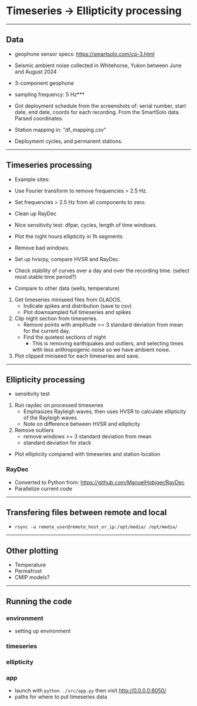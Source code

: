 
# Timeseries -> Ellipticity processing



---
## Data
- geophone sensor specs: https://smartsolo.com/cp-3.html
- Seismic ambient noise collected in Whitehorse, Yukon between June and August 2024
- 3-component geophone
- sampling frequency: 5 Hz***

- Got deployment schedule from the screenshots of: serial number, start date, end date, coords for each recording. From the SmartSolo data. Parsed coordinates.
- Station mapping in: "df_mapping.csv"
- Deployment cycles, and permanent stations.

---

## Timeseries processing
- Example sites: 


- Use Fourier transform to remove frequencies > 2.5 Hz. 
- Set frequencies > 2.5 Hz from all components to zero.




- Clean up RayDec



- Nice sensitivity test: dfpar, cycles, length of time windows.
- Plot the night hours ellipticity in 1h segments
- Remove bad windows.
- Set up hvsrpy, compare HVSR and RayDec.



- Check stability of curves over a day and over the recording time. (select most stable time period?)
- Compare to other data (wells, temperature)


1. Get timeseries miniseed files from GLADOS.
    - Indicate spikes and distribution (save to csv)
    - Plot downsampled full timeseries and spikes
2. Clip night section from timeseries.
    - Remove points with amplitude >= 3 standard deviation from mean for the current day.
    - Find the quietest sections of night
        - This is removing earthquakes and outliers, and selecting times with less anthropogenic noise so we have ambient noise.
4. Plot clipped miniseed for each timeseries and save.



---
## Ellipticity processing
- sensitivity test

1. Run raydec on processed timeseries
    - Emphasizes Rayleigh waves, then uses HVSR to calculate ellipticity of the Rayleigh waves
    - Note on difference between HVSR and ellipticity
2. Remove outliers
    - remove windows >= 3 standard deviation from mean
    - standard deviation for stack


- Plot ellipticity compared with timeseries and station location

### RayDec
- Converted to Python from: https://github.com/ManuelHobiger/RayDec
- Parallelize current code

---
## Transfering files between remote and local
- `rsync -a remote_user@remote_host_or_ip:/opt/media/ /opt/media/`


---
## Other plotting
- Temperature
- Permafrost
- CMIP models?

---
## Running the code
### environment
- setting up environment
### timeseries
### ellipticity

### app
- launch with `python ./src/app.py` then visit http://0.0.0.0:8050/
- paths for where to put timeseries data







